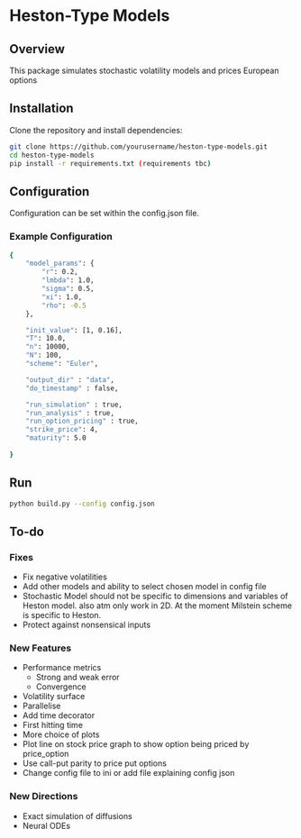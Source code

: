 # Heston-Type Models

## Overview
This package simulates stochastic volatility models and prices European options 

## Installation
Clone the repository and install dependencies:
```bash
git clone https://github.com/yourusername/heston-type-models.git
cd heston-type-models
pip install -r requirements.txt (requirements tbc)
```

## Configuration 
Configuration can be set within the config.json file. 
### Example Configuration
```bash
{
    "model_params": {
        "r": 0.2,
        "lmbda": 1.0,
        "sigma": 0.5,
        "xi": 1.0,
        "rho": -0.5
    },

    "init_value": [1, 0.16],
    "T": 10.0,
    "n": 10000,
    "N": 100,
    "scheme": "Euler",

    "output_dir" : "data",
    "do_timestamp" : false,

    "run_simulation" : true,
    "run_analysis" : true, 
    "run_option_pricing" : true, 
    "strike_price": 4,
    "maturity": 5.0
    
}
```
## Run
```bash
python build.py --config config.json
```

## To-do
### Fixes
- Fix negative volatilities
- Add other models and ability to select chosen model in config file
- Stochastic Model should not be specific to dimensions and variables of Heston model. also atm only work in 2D. At the moment Milstein scheme is specific to Heston.
- Protect against nonsensical inputs

### New Features
- Performance metrics
   - Strong and weak error
   - Convergence
- Volatility surface
- Parallelise
- Add time decorator
- First hitting time
- More choice of plots
- Plot line on stock price graph to show option being priced by price_option
- Use call-put parity to price put options
- Change config file to ini or add file explaining config json

### New Directions
- Exact simulation of diffusions
- Neural ODEs
